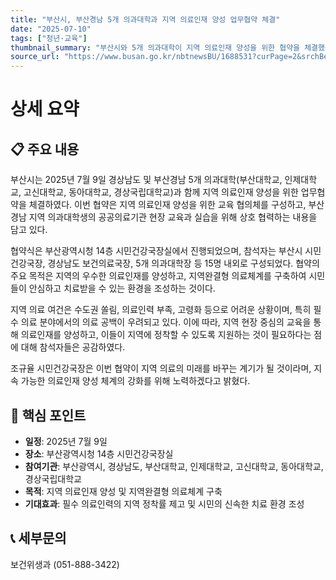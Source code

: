 ```yaml
---
title: "부산시, 부산경남 5개 의과대학과 지역 의료인재 양성 업무협약 체결"
date: "2025-07-10"
tags: ["청년·교육"]
thumbnail_summary: "부산시와 5개 의과대학이 지역 의료인재 양성을 위한 협약을 체결했습니다."
source_url: "https://www.busan.go.kr/nbtnewsBU/1688531?curPage=2&srchBeginDt=&srchEndDt=&srchKey=&srchText="
---
```


# 상세 요약

## 📋 주요 내용
부산시는 2025년 7월 9일 경상남도 및 부산경남 5개 의과대학(부산대학교, 인제대학교, 고신대학교, 동아대학교, 경상국립대학교)과 함께 지역 의료인재 양성을 위한 업무협약을 체결하였다. 이번 협약은 지역 의료인재 양성을 위한 교육 협의체를 구성하고, 부산경남 지역 의과대학생의 공공의료기관 현장 교육과 실습을 위해 상호 협력하는 내용을 담고 있다. 

협약식은 부산광역시청 14층 시민건강국장실에서 진행되었으며, 참석자는 부산시 시민건강국장, 경상남도 보건의료국장, 5개 의과대학장 등 15명 내외로 구성되었다. 협약의 주요 목적은 지역의 우수한 의료인재를 양성하고, 지역완결형 의료체계를 구축하여 시민들이 안심하고 치료받을 수 있는 환경을 조성하는 것이다.

지역 의료 여건은 수도권 쏠림, 의료인력 부족, 고령화 등으로 어려운 상황이며, 특히 필수 의료 분야에서의 의료 공백이 우려되고 있다. 이에 따라, 지역 현장 중심의 교육을 통해 의료인재를 양성하고, 이들이 지역에 정착할 수 있도록 지원하는 것이 필요하다는 점에 대해 참석자들은 공감하였다.

조규율 시민건강국장은 이번 협약이 지역 의료의 미래를 바꾸는 계기가 될 것이라며, 지속 가능한 의료인재 양성 체계의 강화를 위해 노력하겠다고 밝혔다.

## 🎯 핵심 포인트
- **일정**: 2025년 7월 9일
- **장소**: 부산광역시청 14층 시민건강국장실
- **참여기관**: 부산광역시, 경상남도, 부산대학교, 인제대학교, 고신대학교, 동아대학교, 경상국립대학교
- **목적**: 지역 의료인재 양성 및 지역완결형 의료체계 구축
- **기대효과**: 필수 의료인력의 지역 정착률 제고 및 시민의 신속한 치료 환경 조성

## 📞 세부문의
보건위생과 (051-888-3422)
